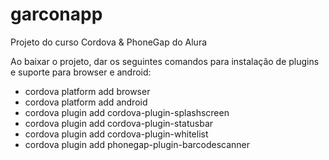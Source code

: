 # garconapp
Projeto do curso Cordova &amp; PhoneGap do Alura

Ao baixar o projeto, dar os seguintes comandos para instalação de plugins e suporte para browser e android:

- cordova platform add browser
- cordova platform add android
- cordova plugin add cordova-plugin-splashscreen
- cordova plugin add cordova-plugin-statusbar
- cordova plugin add cordova-plugin-whitelist
- cordova plugin add phonegap-plugin-barcodescanner
